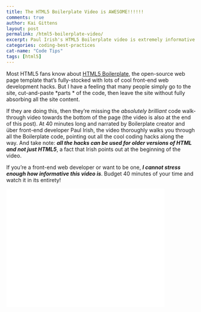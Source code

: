 ```yaml
---
title: The HTML5 Boilerplate Video is AWESOME!!!!!!
comments: true
author: Kai Gittens
layout: post
permalink: /html5-boilerplate-video/
excerpt: Paul Irish's HTML5 Boilerplate video is extremely informative as it demonstrates many great CSS and JavaScript hacks and best practices
categories: coding-best-practices
cat-name: "Code Tips"
tags: [html5]
---
```

Most HTML5 fans know about [HTML5 Boilerplate][1], the open-source web page template that’s fully-stocked with lots of cool front-end web development hacks. But I have a feeling that many people simply go to the site, cut-and-paste *parts * of the code, then leave the site without fully absorbing all the site content.

 [1]: http://html5boilerplate.com/

If they are doing this, then they’re missing the *absolutely brilliant* code walk-through video towards the bottom of the page (the video is also at the end of this post). At 40 minutes long and narrated by Boilerplate creator and über front-end developer Paul Irish, the video thoroughly walks you through all the Boilerplate code, pointing out all the cool coding hacks along the way. And take note: ***all the hacks can be used for older versions of HTML and not just HTML5***, a fact that Irish points out at the beginning of the video.

If you’re a front-end web developer or want to be one, ***I cannot stress enough how informative this video is***. Budget 40 minutes of your time and watch it in its entirety!

<iframe width="420" height="315" src="//www.youtube.com/embed/oDlsOyPKUTM" frameborder="0" allowfullscreen></iframe>